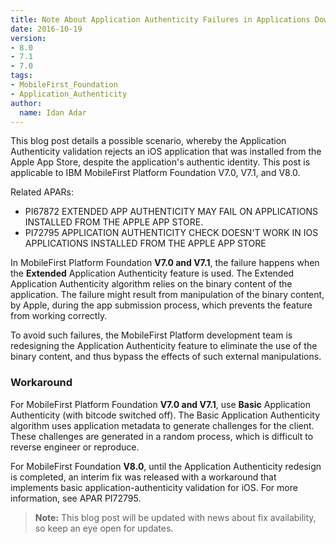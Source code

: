 ```yaml
---
title: Note About Application Authenticity Failures in Applications Downloaded from the Apple App Store
date: 2016-10-19
version: 
- 8.0
- 7.1
- 7.0
tags:
- MobileFirst_Foundation
- Application_Authenticity
author:
  name: Idan Adar 
---
```


This blog post details a possible scenario, whereby the Application Authenticity validation rejects an iOS application that was installed from the Apple App Store, despite the application's authentic identity. This post is applicable to IBM MobileFirst Platform Foundation V7.0, V7.1, and V8.0.

Related APARs:

* PI67872 EXTENDED APP AUTHENTICITY MAY FAIL ON APPLICATIONS INSTALLED FROM THE APPLE APP STORE.
* PI72795 APPLICATION AUTHENTICITY CHECK DOESN'T WORK IN IOS APPLICATIONS INSTALLED FROM THE APPLE APP STORE

In MobileFirst Platform Foundation **V7.0 and V7.1**, the failure happens when the **Extended** Application Authenticity feature is used. The Extended Application Authenticity algorithm relies on the binary content of the application. The failure might result from manipulation of the binary content, by Apple, during the app submission process, which prevents the feature from working correctly.

To avoid such failures, the MobileFirst Platform development team is redesigning the Application Authenticity feature to eliminate the use of the binary content, and thus bypass the effects of such external manipulations.

### Workaround
For MobileFirst Platform Foundation **V7.0 and V7.1**, use **Basic** Application Authenticity (with bitcode switched off). The Basic Application Authenticity algorithm uses application metadata to generate challenges for the client. These challenges are generated in a random process, which is difficult to reverse engineer or reproduce.

For MobileFirst Foundation **V8.0**, until the Application Authenticity redesign is completed, an interim fix was released with a workaround that implements basic application-authenticity validation for iOS. For more information, see APAR PI72795.

> **Note:** This blog post will be updated with news about fix availability, so keep an eye open for updates.

